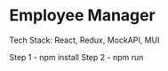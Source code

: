 # Employee Manager

Tech Stack: React, Redux, MockAPI, MUI 

Step 1 - npm install 
Step 2 - npm run 